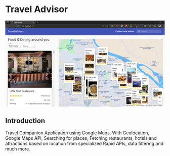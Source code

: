 # Travel Advisor

![Travel Advisor](https://github.com/sangajapatel06/travel-advisor/blob/main/public/Screenshot%20(821).png)

## Introduction
Travel Companion Application using Google Maps. With Geolocation, Google Maps API, Searching for places, Fetching restaurants, hotels and attractions based on location from specialized Rapid APIs, data filtering and much more.


